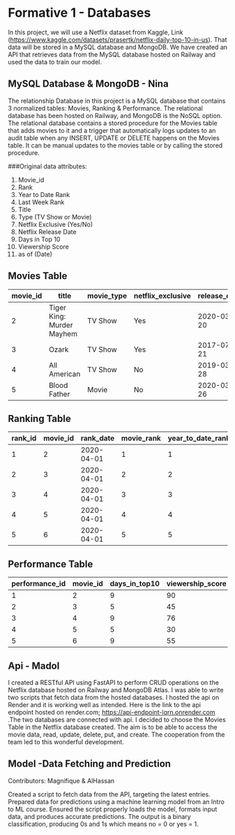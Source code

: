 # Formative 1 - Databases
In this project, we will use a Netflix dataset from Kaggle, Link (https://www.kaggle.com/datasets/prasertk/netflix-daily-top-10-in-us). That data will be stored in a MySQL database and MongoDB. We have created an API that retrieves data from the MySQL database hosted on Railway and used the data to train our model.

## MySQL Database & MongoDB - Nina
The relationship Database in this project is a MySQL database that contains 3 normalized tables: Movies, Ranking & Performance. The relational database has been hosted on Railway, and MongoDB is the NoSQL option. The relational database contains a stored procedure for the Movies table that adds movies to it and a trigger that automatically logs updates to an audit table when any INSERT, UPDATE or DELETE happens on the Movies table. It can be manual updates to the movies table or by calling the stored procedure.

###Original data attributes: 
1. Movie_id
2. Rank
3. Year to Date Rank
4. Last Week Rank
5. Title
6. Type (TV Show or Movie)
7. Netflix Exclusive (Yes/No)
8. Netflix Release Date
9. Days in Top 10
10. Viewership Score
11. as of (Date)

## Movies Table

| movie_id | title                         | movie_type | netflix_exclusive | release_date |
|----------|-------------------------------|------------|-------------------|--------------|
| 2        | Tiger King: Murder Mayhem      | TV Show    | Yes               | 2020-03-20   |
| 3        | Ozark                          | TV Show    | Yes               | 2017-07-21   |
| 4        | All American                   | TV Show    | No                | 2019-03-28   |
| 5        | Blood Father                   | Movie      | No                | 2020-03-26   |

## Ranking Table

| rank_id | movie_id | rank_date  | movie_rank | year_to_date_rank | last_week_rank |
|---------|----------|------------|------------|-------------------|----------------|
| 1       | 2        | 2020-04-01 | 1          | 1                 | 1              |
| 2       | 3        | 2020-04-01 | 2          | 2                 | 1              |
| 3       | 4        | 2020-04-01 | 3          | 3                 | 2              |
| 4       | 5        | 2020-04-01 | 4          | 4                 | 2              |
| 5       | 6        | 2020-04-01 | 5          | 5                 | 4              |

## Performance Table

| performance_id | movie_id | days_in_top10 | viewership_score |
|----------------|----------|---------------|------------------|
| 1              | 2        | 9             | 90               |
| 2              | 3        | 5             | 45               |
| 3              | 4        | 9             | 76               |
| 4              | 5        | 5             | 30               |
| 5              | 6        | 9             | 55               |


## Api - Madol
I created a  RESTful API using FastAPI to perform CRUD operations on the Netflix database hosted on Railway and MongoDB Atlas. I was able to write two scripts that fetch data from the hosted databases. I hosted the api on Render and it is working well as intended. Here is the link to the api endpoint hosted on render.com; https://api-endpoint-lqrn.onrender.com .The two databases are connected with api. I decided to choose the Movies Table in the Netflix database created. The aim is to be able to access the movie data, read, update, delete, put, and create. The cooperation from the team led to this wonderful development. 

## Model -Data Fetching and Prediction
Contributors: Magnifique & AlHassan

Created a script to fetch data from the API, targeting the latest entries.
Prepared data for predictions using a machine learning model from an Intro to ML course.
Ensured the script properly loads the model, formats input data, and produces accurate predictions.
The output is a binary classification, producing 0s and 1s which means no = 0 or yes = 1.
